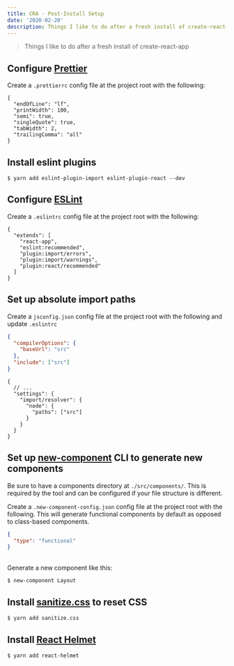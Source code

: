```yaml
---
title: CRA - Post-Install Setup
date: '2020-02-20'
description: Things I like to do after a fresh install of create-react-app
---
```


> Things I like to do after a fresh install of create-react-app

## Configure [Prettier](https://prettier.io)

Create a `.prettierrc` config file at the project root with the following:

```json:title=.prettierrc
{
  "endOfLine": "lf",
  "printWidth": 100,
  "semi": true,
  "singleQuote": true,
  "tabWidth": 2,
  "trailingComma": "all"
}
```

## Install eslint plugins

```shell
$ yarn add eslint-plugin-import eslint-plugin-react --dev
```

## Configure [ESLint](https://eslint.org)

Create a `.eslintrc` config file at the project root with the following:

```json:title=.eslintrc
{
  "extends": [
    "react-app",
    "eslint:recommended",
    "plugin:import/errors",
    "plugin:import/warnings",
    "plugin:react/recommended"
  ]
}
```

## Set up absolute import paths

Create a `jsconfig.json` config file at the project root with the following and update `.eslintrc`

```json:title=jsconfig.json
{
  "compilerOptions": {
    "baseUrl": "src"
  },
  "include": ["src"]
}
```

```json:title=.eslintrc
{
  // ...
  "settings": {
    "import/resolver": {
      "node": {
        "paths": ["src"]
      }
    }
  }
}
```

## Set up [new-component](https://github.com/joshwcomeau/new-component) CLI to generate new components

Be sure to have a components directory at `./src/components/`. This is required by the tool and can be configured if your file structure is different.

Create a `.new-component-config.json` config file at the project root with the following. This will generate functional components by default as opposed to class-based components.

```json:title=.new-component-config.json
{
  "type": "functional"
}
```

<br />Generate a new component like this:

```shell
$ new-component Layout
```

## Install [sanitize.css](https://csstools.github.io/sanitize.css) to reset CSS

```shell
$ yarn add sanitize.css
```

## Install [React Helmet](https://github.com/nfl/react-helmet)

```shell
$ yarn add react-helmet
```

<br />
